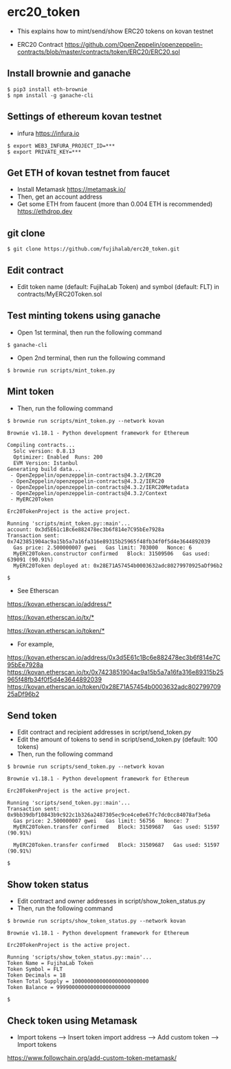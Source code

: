# erc20_token

- This explains how to mint/send/show ERC20 tokens on kovan testnet

- ERC20 Contract <https://github.com/OpenZeppelin/openzeppelin-contracts/blob/master/contracts/token/ERC20/ERC20.sol>


## Install brownie and ganache

```
$ pip3 install eth-brownie
$ npm install -g ganache-cli
```


## Settings of ethereum kovan testnet

- infura <https://infura.io>

```
$ export WEB3_INFURA_PROJECT_ID=***
$ export PRIVATE_KEY=***
```


## Get ETH of kovan testnet from faucet

- Install Metamask <https://metamask.io/>
- Then, get an account address
- Get some ETH from faucent (more than 0.004 ETH is recommended) <https://ethdrop.dev>


## git clone

```
$ git clone https://github.com/fujihalab/erc20_token.git
```


## Edit contract 

- Edit token name (default: FujihaLab Token) and symbol (default: FLT) in contracts/MyERC20Token.sol


## Test minting tokens using ganache

- Open 1st terminal, then run the following command

```
$ ganache-cli 
```

- Open 2nd terminal, then run the following command

```
$ brownie run scripts/mint_token.py

```


## Mint token

- Then, run the following command

```
$ brownie run scripts/mint_token.py --network kovan

Brownie v1.18.1 - Python development framework for Ethereum

Compiling contracts...
  Solc version: 0.8.13
  Optimizer: Enabled  Runs: 200
  EVM Version: Istanbul
Generating build data...
 - OpenZeppelin/openzeppelin-contracts@4.3.2/ERC20
 - OpenZeppelin/openzeppelin-contracts@4.3.2/IERC20
 - OpenZeppelin/openzeppelin-contracts@4.3.2/IERC20Metadata
 - OpenZeppelin/openzeppelin-contracts@4.3.2/Context
 - MyERC20Token

Erc20TokenProject is the active project.

Running 'scripts/mint_token.py::main'...
account: 0x3d5E61c1Bc6e882478ec3b6f814e7C95bEe7928a
Transaction sent: 0x7423851904ac9a15b5a7a16fa316e89315b25965f48fb34f0f5d4e3644892039
  Gas price: 2.500000007 gwei   Gas limit: 703000   Nonce: 6
  MyERC20Token.constructor confirmed   Block: 31509506   Gas used: 639091 (90.91%)
  MyERC20Token deployed at: 0x28E71A57454b0003632adc80279970925aDf96b2

$
```

- See Etherscan

<https://kovan.etherscan.io/address/*>

<https://kovan.etherscan.io/tx/*>

<https://kovan.etherscan.io/token/*>

- For example, 

<https://kovan.etherscan.io/address/0x3d5E61c1Bc6e882478ec3b6f814e7C95bEe7928a>
<https://kovan.etherscan.io/tx/0x7423851904ac9a15b5a7a16fa316e89315b25965f48fb34f0f5d4e3644892039>
<https://kovan.etherscan.io/token/0x28E71A57454b0003632adc80279970925aDf96b2>


## Send token

- Edit contract and recipient addresses in script/send_token.py 
- Edit the amount of tokens to send in script/send_token.py (default: 100 tokens)
- Then, run the following command

```
$ brownie run scripts/send_token.py --network kovan

Brownie v1.18.1 - Python development framework for Ethereum

Erc20TokenProject is the active project.

Running 'scripts/send_token.py::main'...
Transaction sent: 0x9bb39dbf10843b9c922c1b326a2487305ec9ce4ce0e67fc7dc0cc84078af3e6a
  Gas price: 2.500000007 gwei   Gas limit: 56756   Nonce: 7
  MyERC20Token.transfer confirmed   Block: 31509687   Gas used: 51597 (90.91%)

  MyERC20Token.transfer confirmed   Block: 31509687   Gas used: 51597 (90.91%)

$
```


## Show token status

- Edit contract and owner addresses in script/show_token_status.py 
- Then, run the following command

```
$ brownie run scripts/show_token_status.py --network kovan

Brownie v1.18.1 - Python development framework for Ethereum

Erc20TokenProject is the active project.

Running 'scripts/show_token_status.py::main'...
Token Name = FujihaLab Token
Token Symbol = FLT
Token Decimals = 18
Token Total Supply = 1000000000000000000000000
Token Balance = 999900000000000000000000

$
```


## Check token using Metamask

- Import tokens --> Insert token import address --> Add custom token --> Import tokens

<https://www.followchain.org/add-custom-token-metamask/>


